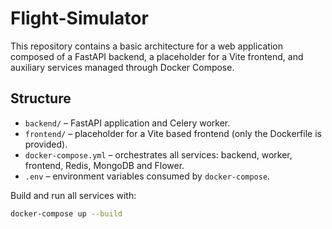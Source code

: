 # Flight-Simulator

This repository contains a basic architecture for a web application composed of a FastAPI backend, a placeholder for a Vite frontend, and auxiliary services managed through Docker Compose.

## Structure

- `backend/` – FastAPI application and Celery worker.
- `frontend/` – placeholder for a Vite based frontend (only the Dockerfile is provided).
- `docker-compose.yml` – orchestrates all services: backend, worker, frontend, Redis, MongoDB and Flower.
- `.env` – environment variables consumed by `docker-compose`.

Build and run all services with:

```bash
docker-compose up --build
```

